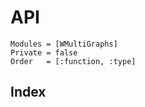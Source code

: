 # API

```@autodocs
Modules = [WMultiGraphs]
Private = false
Order   = [:function, :type]
```

## Index

```@index
```
